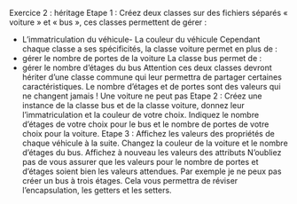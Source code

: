 Exercice 2 : héritage
Etape 1 :
Créez deux classes sur des fichiers séparés « voiture » et « bus », ces classes permettent de gérer :
- L’immatriculation du véhicule- La couleur du véhicule
Cependant chaque classe a ses spécificités, la classe voiture permet en plus de :
- gérer le nombre de portes de la voiture
La classe bus permet de :
- gérer le nombre d’étages du bus
Attention ces deux classes devront hériter d’une classe commune qui leur permettra de partager
certaines caractéristiques.
Le nombre d’étages et de portes sont des valeurs qui ne changent jamais ! Une voiture ne peut pas
Etape 2 :
Créez une instance de la classe bus et de la classe voiture, donnez leur l’immatriculation et la
couleur de votre choix. Indiquez le nombre d’étages de votre choix pour le bus et le nombre de
portes de votre choix pour la voiture.
Etape 3 :
Affichez les valeurs des propriétés de chaque véhicule à la suite.
Changez la couleur de la voiture et le nombre d’étages du bus.
Affichez à nouveau les valeurs des attributs
N’oubliez pas de vous assurer que les valeurs pour le nombre de portes et d’étages soient bien les
valeurs attendues. Par exemple je ne peux pas créer un bus à trois étages. Cela vous permettra de
réviser l’encapsulation, les getters et les setters.
